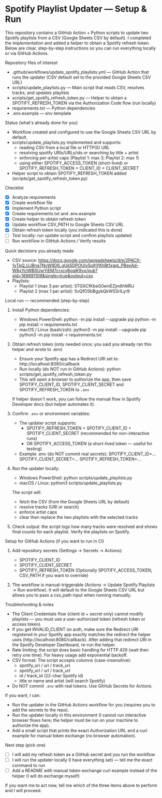 # Spotify Playlist Updater — Setup & Run

This repository contains a GitHub Action + Python scripts to update two Spotify playlists from a CSV (Google Sheets CSV by default). I completed the implementation and added a helper to obtain a Spotify refresh token. Below are clear, step-by-step instructions so you can run everything locally or via GitHub Actions.

Repository files of interest
- .github/workflows/update_spotify_playlists.yml — GitHub Action that runs the updater (CSV default set to the provided Google Sheets CSV URL)
- scripts/update_playlists.py — Main script that reads CSV, resolves tracks, and updates playlists
- scripts/get_spotify_refresh_token.py — Helper to obtain a SPOTIFY_REFRESH_TOKEN via the Authorization Code flow (run locally)
- requirements.txt — Python dependencies
- .env.example — env template

Status (what's already done for you)
- Workflow created and configured to use the Google Sheets CSV URL by default.
- scripts/update_playlists.py implemented and supports:
  - reading CSV from a local file or HTTP(S) URL
  - resolving spotify URIs/URLs/ids or searching by title + artist
  - enforcing per-artist caps (Playlist 1: max 3; Playlist 2: max 1)
  - using either SPOTIFY_ACCESS_TOKEN (short-lived) or SPOTIFY_REFRESH_TOKEN + CLIENT_ID + CLIENT_SECRET
- Helper script to obtain SPOTIFY_REFRESH_TOKEN added (scripts/get_spotify_refresh_token.py)

Checklist
- [x] Analyze requirements
- [x] Create workflow file
- [x] Implement Python script
- [x] Create requirements.txt and .env.example
- [x] Create helper to obtain refresh token
- [x] Update workflow CSV_PATH to Google Sheets CSV URL
- [x] Obtain refresh token locally (you indicated this is done)
- [ ] Test locally: run update script and confirm playlists updated
- [ ] Run workflow in GitHub Actions / Verify results

Quick decisions you already made
- CSV source: https://docs.google.com/spreadsheets/d/e/2PACX-1vTpQ_UJBna7NvW6D6_gUk5DPOUIv5oIhYKhBt1xgqI_PBexAd-W8xYctWB0UwYiEM7crxcv8oqjK9yx/pub?gid=189691109&single=true&output=csv
- Playlists:
  - Playlist 1 (max 3 per artist): 5TGXCfKbeG0emEZjm6hMRJ
  - Playlist 2 (max 1 per artist): 5vQfOSbBgybQkWSSrILyr9

Local run — recommended (step-by-step)
1. Install Python dependencies:
   - Windows PowerShell:
     python -m pip install --upgrade pip
     python -m pip install -r requirements.txt
   - macOS / Linux (bash/zsh):
     python3 -m pip install --upgrade pip
     python3 -m pip install -r requirements.txt

2. Obtain refresh token (only needed once; you said you already ran this helper and wrote to .env)
   - Ensure your Spotify app has a Redirect URI set to: http://localhost:8080/callback
   - Run locally (do NOT run in GitHub Actions):
     python scripts/get_spotify_refresh_token.py
   - This will open a browser to authorize the app, then save SPOTIFY_CLIENT_ID, SPOTIFY_CLIENT_SECRET and SPOTIFY_REFRESH_TOKEN to `.env`

   If helper doesn't work, you can follow the manual flow in Spotify Developer docs (but helper automates it).

3. Confirm `.env` or environment variables:
   - The updater script supports:
     - SPOTIFY_REFRESH_TOKEN + SPOTIFY_CLIENT_ID + SPOTIFY_CLIENT_SECRET (recommended for non-interactive runs)
     - OR SPOTIFY_ACCESS_TOKEN (a short-lived token — useful for testing)
   - Example .env (do NOT commit real secrets):
     SPOTIFY_CLIENT_ID=...
     SPOTIFY_CLIENT_SECRET=...
     SPOTIFY_REFRESH_TOKEN=...

4. Run the updater locally:
   - Windows PowerShell:
     python scripts/update_playlists.py
   - macOS / Linux:
     python3 scripts/update_playlists.py

   The script will:
   - fetch the CSV (from the Google Sheets URL by default)
   - resolve tracks (URI or search)
   - enforce artist caps
   - clear then replace the two playlists with the selected tracks

5. Check output: the script logs how many tracks were resolved and shows final counts for each playlist. Verify the playlists on Spotify.

Setup for GitHub Actions (if you want to run in CI)
1. Add repository secrets (Settings → Secrets → Actions):
   - SPOTIFY_CLIENT_ID
   - SPOTIFY_CLIENT_SECRET
   - SPOTIFY_REFRESH_TOKEN
   (Optionally SPOTIFY_ACCESS_TOKEN, CSV_PATH if you want to override)

2. The workflow is manual-triggerable (Actions → Update Spotify Playlists → Run workflow). It will default to the Google Sheets CSV URL but allows you to pass a csv_path input when running manually.

Troubleshooting & notes
- The Client Credentials flow (client id + secret only) cannot modify playlists — you must use a user-authorized token (refresh token or access token).
- If you get INVALID_CLIENT on auth, make sure the Redirect URI registered in your Spotify app exactly matches the redirect the helper uses (http://localhost:8080/callback). After adding that redirect URI in the Spotify Developer Dashboard, re-run the helper.
- Rate limiting: the script does basic handling for HTTP 429 (wait then retry one time). For heavy usage add exponential backoff.
- CSV format: The script accepts columns (case-insensitive):
  - spotify_uri / uri / track_uri
  - spotify_url / url / track_url
  - id / track_id (22-char Spotify id)
  - title or name and artist (will search Spotify)
- Do NOT commit `.env` with real tokens. Use GitHub Secrets for Actions.

If you want, I can:
- Run the updater in the GitHub Actions workflow for you (requires you to add the secrets to the repo).
- Run the updater locally in this environment (I cannot run interactive browser flows here; the helper must be run on your machine to authorize the app).
- Add a small script that prints the exact Authorization URL and a curl example for manual token exchange (no browser automation).

Next step (pick one)
- [ ] I will add my refresh token as a GitHub secret and you run the workflow
- [ ] I will run the updater locally (I have everything set) — tell me the exact command to run
- [ ] Add a README with manual token-exchange curl example instead of the helper (I will do exchange myself)

If you want me to act now, tell me which of the three items above to perform and I will proceed.
